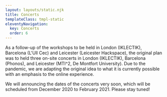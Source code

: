```yaml
---
layout: layouts/static.njk
title: Concerts
templateClass: tmpl-static
eleventyNavigation:
  key: Concerts
  order: 6
---
```


As a follow-up of the workshops to be held in London (IKLECTIK), Barcelona (L'Ull Cec) and Leicester (Leicester Hackspace), the original plan was to held three on-site concerts in London (IKLECTIK), Barcelona (Phonos), and Leicester (MTI^2, De Montfort University). Due to the pandemic, we are adapting the original idea to what it is currently possible with an emphasis to the online experience. 

We will announcing the dates of the concerts very soon, which will be scheduled from December 2020 to February 2021. Please stay tuned!